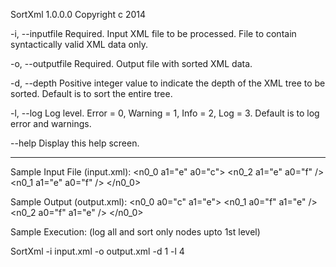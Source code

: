 SortXml 1.0.0.0
Copyright c  2014

  -i, --inputfile     Required. Input XML file to be processed. File to contain
                      syntactically valid XML data only.

  -o, --outputfile    Required. Output file with sorted XML data.

  -d, --depth         Positive integer value to indicate the depth of the XML
                      tree to be sorted. Default is to sort the entire tree.


  -l, --log           Log level. Error = 0, Warning = 1, Info = 2, Log = 3.
                      Default is to log error and warnings.

  --help              Display this help screen.

------------------------------------------------------------------------------------------------------------
Sample Input File (input.xml): 
<n0_0 a1=\"e\" a0=\"c\">
  <n0_2 a1=\"e\" a0=\"f\" />
  <n0_1 a1=\"e\" a0=\"f\" />
</n0_0>


Sample Output (output.xml):
<n0_0 a0=\"c\" a1=\"e\">
  <n0_1 a0=\"f\" a1=\"e\" />
  <n0_2 a0=\"f\" a1=\"e\" />
</n0_0>

Sample Execution: (log all and sort only nodes upto 1st level)

SortXml -i input.xml -o output.xml -d 1 -l 4
